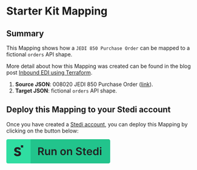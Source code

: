 # Starter Kit Mapping

## Summary

This Mapping shows how a `JEDI 850 Purchase Order` can be mapped to a fictional `orders` API shape.

More detail about how this Mapping was created can be found in the blog post [Inbound EDI using Terraform](https://www.stedi.com/docs/tutorials/inbound-edi-terraform).

1. **Source JSON**: 008020 JEDI 850 Purchase Order ([link](https://edi.stedi.com/inspector?value=JIZQggVADFEAQMU6slrhAWpiIAqAogCLDrLYRgDCAsgWcgEwCMUAnFMxM4wMwAsEAKooAHJxQwpE2HggA%2BAH4AoAOIgIABQDyuAgDkiBAErqUAdl6MAbKPNsIjKC3YSeA7hAAaY51BX4EKIArLDS0swqAEIEqo6CIJpa2gC0ERCOzqwckcr6XIwAMriEJHDA%2BlQAdCrGBABiEADS1pRwAMYA9gC2AA6dAM4AhgBGADYApnC9Y0MALgBmnQBO3XBLy3AjAK4AlmMAJrsAdgDm65MAHrvjU8SkAwCeA3MT3QMqmia4xhkEkK8ht0AAIvCZHKpdbqfbRcTyMJJQKpSLhfCCqAgQe5wKgrCYwuFcKhhZHBLSYjEQGhDXq9E6nD7KKh4OSMAKYhzhFEqSlcXLAf6eLkwXJAA&view=json)).
2. **Target JSON**: fictional `orders` API shape.

## Deploy this Mapping to your Stedi account

Once you have created a [Stedi account](https://terminal.stedi.com/sign-up?email=), you can deploy this Mapping by clicking on the button below:

[![Run on Stedi](./../RunOnStedi.svg)](https://terminal.stedi.com/mappings/import?mapping=https://raw.githubusercontent.com/Stedi/starter-kit/main/mappings-examples/starter-kit-mapping/mapping.json&source_json=https://raw.githubusercontent.com/Stedi/starter-kit/main/mappings-examples/starter-kit-mapping/source-JEDI.json&target_json=https://raw.githubusercontent.com/Stedi/starter-kit/main/mappings-examples/starter-kit-mapping/target-JSON.json&referrer=starter-kit)
